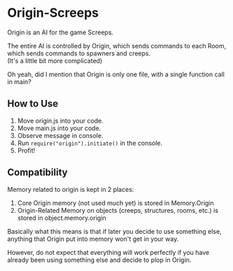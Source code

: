 # Origin-Screeps

Origin is an AI for the game Screeps.

The entire AI is controlled by Origin, which sends commands to each Room, which sends commands to spawners and creeps.  
(It's a little bit more complicated)

Oh yeah, did I mention that Origin is only one file, with a single function call in main?

## How to Use  
1. Move origin.js into your code.  
2. Move main.js into your code.
3. Observe message in console.
4. Run ```require("origin").initiate()``` in the console.
5. Profit!

## Compatibility  
Memory related to origin is kept in 2 places:
  1. Core Origin memory (not used much yet) is stored in Memory.Origin
  2. Origin-Related Memory on objects (creeps, structures, rooms, etc.) is stored in object.memory.origin

Basically what this means is that if later you decide to use something else, anything that Origin put into memory won't get in your way.

However, do not expect that everything will work perfectly if you have already been using something else and decide to plop in Origin.
